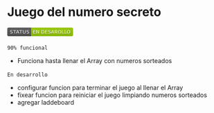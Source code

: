  
<h1>Juego del numero secreto</h1>
  <p align="left">
   <img src="/img/STATUS-EN-20DESAROLLO-green.png">
   
   </p>

```90% funcional```
<ul>
<li>Funciona hasta llenar el Array con numeros sorteados</li>
</ul>

```En desarrollo```
<ul>
<li>configurar funcion para terminar el juego al llenar el Array</li>
<li>fixear funcion para reiniciar el juego limpiando numeros sorteados</li>
 <li>agregar laddeboard</li>
</ul>





